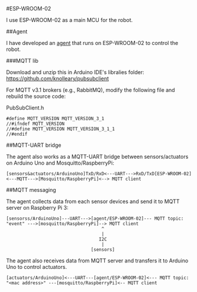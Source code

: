 #ESP-WROOM-02

I use ESP-WROOM-02 as a main MCU for the robot.

##Agent

I have developed an [agent](./agent.ino) that runs on ESP-WROOM-02 to control the robot.

###MQTT lib

Download and unzip this in Arduino IDE's libralies folder:
https://github.com/knolleary/pubsubclient

For MQTT v3.1 brokers (e.g., RabbitMQ), modify the following file and rebuild the source code:

PubSubClient.h
```
#define MQTT_VERSION MQTT_VERSION_3_1
//#ifndef MQTT_VERSION
//#define MQTT_VERSION MQTT_VERSION_3_1_1
//#endif
```

##MQTT-UART bridge

The agent also works as a MQTT-UART bridge between sensors/actuators on Arduino Uno and Mosquitto/RaspberryPi:
```
[sensors&actuators/ArduinoUno]TxD/RxD<---UART--->RxD/TxD[ESP-WROOM-02]<---MQTT--->[Mosquitto/RaspberryPi]<--> MQTT client

```

##MQTT messaging

The agent collects data from each sensor devices and send it to MQTT server on Raspberry Pi 3:
```
[sensorss/ArduinoUno]---UART--->[agent/ESP-WROOM-02]--- MQTT topic: "event" --->[mosquitto/RaspberryPi]--> MQTT client
                                    ^
                                    |
                                   I2C
                                    |
                                [sensors]
```

The agent also receives data from MQTT server and transfers it to Arduino Uno to control actuators.
```
[actuators/ArduinoUno]<---UART---[agent/ESP-WROOM-02]<--- MQTT topic: "<mac address>" ---[mosquitto/RaspberryPi]<-- MQTT client
```
